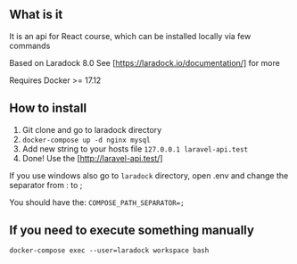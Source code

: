 ## What is it
It is an api for React course, which can be installed locally via few commands

Based on Laradock 8.0
See [https://laradock.io/documentation/] for more

Requires Docker >= 17.12

## How to install

1. Git clone and go to laradock directory
2. `docker-compose up -d nginx mysql`
3. Add new string to your hosts file `127.0.0.1 laravel-api.test`
4. Done! Use the [http://laravel-api.test/]

If you use windows also go to `laradock` directory, open .env and change the separator from : to ;

You should have the: `COMPOSE_PATH_SEPARATOR=;`

## If you need to execute something manually

`docker-compose exec --user=laradock workspace bash`